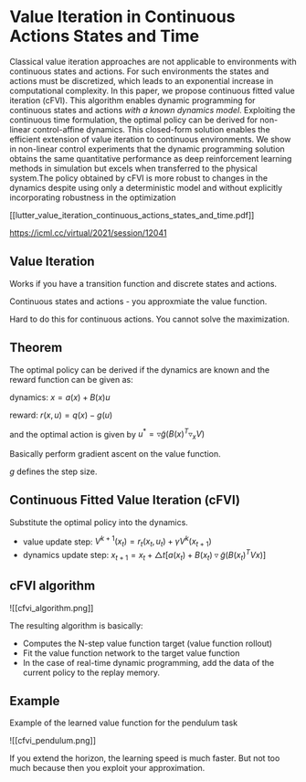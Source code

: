 # Value Iteration in Continuous Actions States and Time

Classical value iteration approaches are not applicable to environments with continuous states and actions. For such environments the states and actions must be discretized, which leads to an exponential increase in computational complexity. In this paper, we propose continuous fitted value iteration (cFVI). This algorithm enables dynamic programming for continuous states and actions *with a known dynamics model*. Exploiting the continuous time formulation, the optimal policy can be derived for non-linear control-affine dynamics. This closed-form solution enables the efficient extension of value iteration to continuous environments. We show in non-linear control experiments that the dynamic programming solution obtains the same quantitative performance as deep reinforcement learning methods in simulation but excels when transferred to the physical system.The policy obtained by cFVI is more robust to changes in the dynamics despite using only a deterministic model and without explicitly incorporating robustness in the optimization

[[lutter_value_iteration_continuous_actions_states_and_time.pdf]]

https://icml.cc/virtual/2021/session/12041



## Value Iteration

Works if you have a transition function and discrete states and actions.

Continuous states and actions - you approxmiate the value function.

Hard to do this for continuous actions. You cannot solve the maximization.


## Theorem

The optimal policy can be derived if the dynamics are known and the reward function can be given as:

dynamics: $x = a(x) + B(x) u$

reward: $r(x, u) = q(x) - g(u)$

and the optimal action is given by $u^* = \triangledown \tilde g (B(x)^T \triangledown_x V)$

Basically perform gradient ascent on the value function.

$g$ defines the step size.

## Continuous Fitted Value Iteration (cFVI)

Substitute the optimal policy into the dynamics.

 - value update step: $V^{k + 1}(x_t) = r_t(x_t, u_t) + \gamma V^k (x_{t + 1})$
 - dynamics update step: $x_{t + 1} = x_t + \triangle t [a(x_t) + B(x_t) \triangledown \tilde g (B(x_t)^T Vx)]$


## cFVI algorithm

![[cfvi_algorithm.png]]

The resulting algorithm is basically:
 - Computes the N-step value function target (value function rollout)
 - Fit the value function network to the target value function
 - In the case of real-time dynamic programming, add the data of the current policy to the replay memory.


## Example

Example of the learned value function for the pendulum task

![[cfvi_pendulum.png]]

If you extend the horizon, the learning speed is much faster. But not too much because then you exploit your approximation.